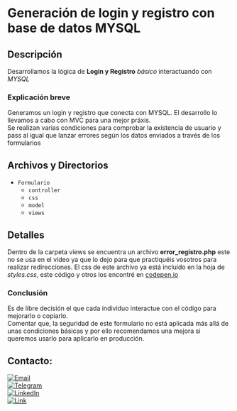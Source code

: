 # Generación de login y registro con base de datos MYSQL

## Descripción
Desarrollamos la lógica de **Login y Registro** *básico* interactuando con *MYSQL*

### Explicación breve
Generamos un login y registro que conecta con MYSQL. El desarrollo lo llevamos a cabo con MVC para una mejor práxis.<br>
Se realizan varias condiciones para comprobar la existencia de usuario y pass al igual que lanzar errores según los datos enviados a través de los formularios


## Archivos y Directorios
- `Formulario`
    - `controller`
    - `css`
    - `model`
    - `views`
 
## Detalles
Dentro de la carpeta views se encuentra un archivo **error_registro.php** este no se usa en el vídeo ya que lo dejo para que practiquéis vosotros para realizar redirecciones. El css de este archivo ya está incluido en la hoja de *styles.css*, este código y otros  los encontré en [codepen.io](https://codepen.io/)

### Conclusión
Es de libre decisión el que cada individuo interactue con el código para mejorarlo o copiarlo.<br>
Comentar que, la seguridad de este formulario no está aplicada más allá de unas condiciones básicas y por ello recomendamos una mejora si queremos usarlo para aplicarlo en producción.




## Contacto:
[![Email](https://img.shields.io/badge/cristian@jcdigital.es-email_personal-D14836?style=for-the-badge&logo=gmail&logoColor=white&labelColor=101010)](mailto:cristianjc@jcdigital.es)
<br>
[![Telegram](https://img.shields.io/badge/Telegram-Cristian-2CA5E0?style=for-the-badge&logo=telegram&logoColor=white&labelColor=101010)](https://t.me/cristianmartinezgil)
<br>
[![LinkedIn](https://img.shields.io/badge/LinkedIn-cristian|jcdigital-0077B5?style=for-the-badge&logo=linkedin&logoColor=white&labelColor=101010)](https://www.linkedin.com/in/cristianjcdigital)
</br>
[![Link](https://img.shields.io/badge/Link_Site-jcdigital.es-39E09B?style=for-the-badge&logo=Linktree&logoColor=white&labelColor=101010)](https://jcdigital.es)
